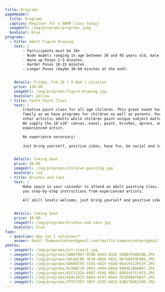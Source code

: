 ```yaml
---
title: Programs
pageHeader:
  title: Programs
  caption: Register for a BAMP class today!
  imageUrl: /img/programs/programs.jpeg
  boxColor: blue
programs:
  - title: Adult Figure Drawing
    text: |
        - Participants must be 18+
        - Nude models ranging in age between 20 and 45 years old, male or female and sporting a variety of builds and body types.
        - Warm-up Poses 2-5 minutes.
        - Harder Poses 10-15 minutes.
        - Longer Poses (maybe 30-60 minutes at the end).


    details: Friday, Feb 28 | 6-9pm | Location
    price: $30.00
    imageUrl: /img/programs/figure-drawing.jpg
    boxColor: yellow
  - title: Youth Paint Class
    text: |
        Creative paint class for all age children. This great event has something for everyone in the
        family as we have programs for children as well as parents. Parents can paint or network with
        other artistic adults while children paint unique subject matter on canvas and small walls.
        We supply the 16″x20″ canvas, easel, paint, brushes, aprons, and step-by-step instructions from
        experienced artist.

        No experience necessary!
       
        Just bring yourself, positive vibes, have fun, be social and take home a masterpiece.


    details: Coming Soon
    price: $0.00
    imageUrl: /img/programs/children-painting.jpg
    boxColor: red
  - title: Brushes and Cans
    text: |
        Make space in your calendar to attend an adult painting class. We supply the materials and give
        you step-by-step instructions from experienced artists.
        
        All skill levels welcome, just bring yourself and positive vibes and take home a masterpiece. 


    details: Coming Soon
    price: $0.00
    imageUrl: /img/programs/brushes-and-cans.jpg
    boxColor: blue 
faqs:
  - question: How can I volunteer?
    answer: Email [bampvolunteer@gmail.com](mailto:bampvolunteer@gmail.com) to sign up for our volunteer email list.
photos:
  - imageUrl: /img/programs/art-class1.jpg
  - imageUrl: /img/programs/2BDD79D7-9C8B-4453-933E-5EDB7F600CBD.JPG
  - imageUrl: /img/programs/4ACADCBD-3E38-4DEE-983C-9A7D66F9E966.JPG
  - imageUrl: /img/programs/4DB887FF-71EA-481F-955D-9E4C9322FE2F.JPG
  - imageUrl: /img/programs/6C00BC14-2041-4464-A6EA-9964E1B8AB47.JPG
  - imageUrl: /img/programs/6CCF2324-A9B7-456E-9DD1-6903567CC075.JPG
  - imageUrl: /img/programs/6EAC3A22-DA68-4C67-A5A3-FD2B086FA837.JPG
  - imageUrl: /img/programs/7F9772D7-78FF-4255-A933-53B2784D2389.JPG
---
```

